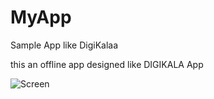 # MyApp
Sample App like DigiKalaa

this an offline app designed like DIGIKALA App

![Screen](https://www.mediafire.com/convkey/1f9c/gp8uhzr7pym1y4a6g.jpg)


